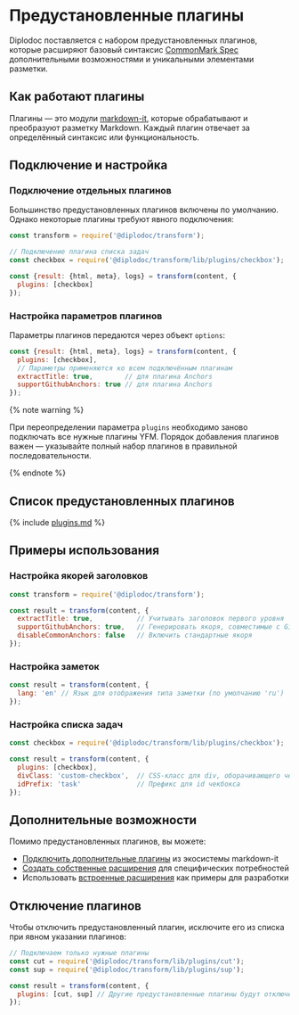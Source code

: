 # Предустановленные плагины

Diplodoc поставляется с набором предустановленных плагинов, которые расширяют базовый синтаксис [CommonMark Spec](https://spec.commonmark.org/) дополнительными возможностями и уникальными элементами разметки.

## Как работают плагины

Плагины — это модули [markdown-it](https://www.npmjs.com/package/markdown-it), которые обрабатывают и преобразуют разметку Markdown. Каждый плагин отвечает за определённый синтаксис или функциональность.

## Подключение и настройка

### Подключение отдельных плагинов

Большинство предустановленных плагинов включены по умолчанию. Однако некоторые плагины требуют явного подключения:

```javascript
const transform = require('@diplodoc/transform');

// Подключение плагина списка задач
const checkbox = require('@diplodoc/transform/lib/plugins/checkbox');

const {result: {html, meta}, logs} = transform(content, {
  plugins: [checkbox]
});
```

### Настройка параметров плагинов

Параметры плагинов передаются через объект `options`:

```javascript
const {result: {html, meta}, logs} = transform(content, {
  plugins: [checkbox],
  // Параметры применяются ко всем подключённым плагинам
  extractTitle: true,        // для плагина Anchors
  supportGithubAnchors: true // для плагина Anchors
});
```

{% note warning %}

При переопределении параметра `plugins` необходимо заново подключать все нужные плагины YFM. Порядок добавления плагинов важен — указывайте полный набор плагинов в правильной последовательности.

{% endnote %}

## Список предустановленных плагинов

{% include [plugins.md](../_includes/plugins.md) %}

## Примеры использования

### Настройка якорей заголовков

```javascript
const transform = require('@diplodoc/transform');

const result = transform(content, {
  extractTitle: true,           // Учитывать заголовок первого уровня
  supportGithubAnchors: true,   // Генерировать якоря, совместимые с GitHub
  disableCommonAnchors: false   // Включить стандартные якоря
});
```

### Настройка заметок

```javascript
const result = transform(content, {
  lang: 'en' // Язык для отображения типа заметки (по умолчанию 'ru')
});
```

### Настройка списка задач

```javascript
const checkbox = require('@diplodoc/transform/lib/plugins/checkbox');

const result = transform(content, {
  plugins: [checkbox],
  divClass: 'custom-checkbox',  // CSS-класс для div, оборачивающего чекбокс
  idPrefix: 'task'              // Префикс для id чекбокса
});
```

## Дополнительные возможности

Помимо предустановленных плагинов, вы можете:

- [Подключить дополнительные плагины](import.md) из экосистемы markdown-it
- [Создать собственные расширения](extensions.md) для специфических потребностей
- Использовать [встроенные расширения](extensions.md) как примеры для разработки

## Отключение плагинов

Чтобы отключить предустановленный плагин, исключите его из списка при явном указании плагинов:

```javascript
// Подключаем только нужные плагины
const cut = require('@diplodoc/transform/lib/plugins/cut');
const sup = require('@diplodoc/transform/lib/plugins/sup');

const result = transform(content, {
  plugins: [cut, sup] // Другие предустановленные плагины будут отключены
});
